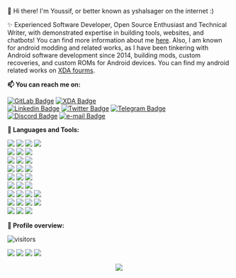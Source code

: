 👋 Hi there! I'm Youssif, or better known as yshalsager on the internet :)

✨ Experienced Software Developer, Open Source Enthusiast and Technical Writer, with demonstrated expertise in building tools, websites, and chatbots! You can find more information about me [here](https://yshalsager.com/resume/Youssif_Shaaban_yshalsager_Resume.pdf).
Also, I am known for android modding and related works, as I have been tinkering with Android software development since 2014, building mods, custom recoveries, and custom ROMs
for Android devices. You can find my android related works on [XDA
fourms](https://forum.xda-developers.com/member.php?u=6084385).

**📫 You can reach me on:**

[![GitLab Badge](https://img.shields.io/badge/-GitLab-FCA121?style=flat&logo=GitLab&logoColor=white&link=https://www.gitlab.com/yshalsager/)](https://www.gitlab.com/yshalsager/) [![XDA Badge](https://img.shields.io/badge/-XDA%20Developers-F59812?style=flat&logo=XDA%20Developers&logoColor=white&link=https://forum.xda-developers.com/member.php?u=6084385)](https://forum.xda-developers.com/member.php?u=6084385) <br />
[![Linkedin Badge](https://img.shields.io/badge/-Linkedin-blue?style=flat&logo=Linkedin&logoColor=white&link=https://www.linkedin.com/in/yshalsager/)](https://www.linkedin.com/in/yshalsager/) [![Twitter Badge](https://img.shields.io/badge/-Twitter-1ca0f1?style=flat&labelColor=1ca0f1&logo=twitter&logoColor=white&link=https://twitter.com/yshalsager)](https://twitter.com/yshalsager) [![Telegram Badge](https://img.shields.io/badge/-Telegram-0088CC?style=flat&logo=Telegram&logoColor=white&link=https://t.me/yshalsager)](https://t.me/yshalsager) <br />
[![Discord Badge](https://img.shields.io/badge/Discord-yshalsager%232066-7289DA?style=flat&logo=Discord&logoColor=white)](#)
[![e-mail Badge](https://img.shields.io/badge/-Mail-c14438?style=flat&logo=Gmail&logoColor=white&link=mailto:contact@yshalsager.com)](mailto:contact@yshalsager.com)

**:wrench: Languages and Tools:**

<img src="https://img.shields.io/badge/-Python-3776AB?style=flat&logo=python&logoColor=white"> <img
    src="https://img.shields.io/badge/-JavaScript-black?style=flat&logo=javascript&logoColor=eed718"> <img
    src="https://img.shields.io/badge/-Node.js-339933?style=flat&logo=nodedotjs&logoColor=white"> <img
    src="https://img.shields.io/badge/-Kotlin-7F52FF?style=flat&logo=kotlin&logoColor=white"> <br />
<img src="https://img.shields.io/badge/-HTML5-E34F26?style=flat&logo=html5&logoColor=white"> <img
    src="https://img.shields.io/badge/-CSS3-1572B6?style=flat&logo=css3&logoColor=white"> <img
    src="https://img.shields.io/badge/-Svelte-FF3E00?style=flat&logo=Svelte&logoColor=white"> <br />
<img src="https://img.shields.io/badge/-Bootstrap-563D7C?style=flat&logo=bootstrap&logoColor=white"> <img
    src="https://img.shields.io/badge/-TailwindCSS-06B6D4?style=flat&logo=tailwindcss&logoColor=white"> <img
    src="https://img.shields.io/badge/-DaisyUI-5A0EF8?style=flat&logo=daisyui&logoColor=white"> <br />
<img src="https://img.shields.io/badge/-Flask-000000?style=flat&logo=Flask&logoColor=white"> <img
    src="https://img.shields.io/badge/-FastAPI-009688?style=flat&logo=FastAPI&logoColor=white"> <img
    src="https://img.shields.io/badge/-Express-000000?style=flat&logo=express&logoColor=white"> <br />
<img src="https://img.shields.io/badge/-Linux-black?style=flat&logo=Linux&logoColor=white"> <img
    src="https://img.shields.io/badge/-Windows-0078D6?style=flat&logo=Windows"> <img
    src="https://img.shields.io/badge/-Android-black?style=flat&logo=android"> <br />
<img src="https://img.shields.io/badge/-SQLite-003B57?style=flat&logo=SQLite&logoColor=white"> <img
    src="https://img.shields.io/badge/-MariaDB-003545?style=flat&logo=MariaDB"> <img
    src="https://img.shields.io/badge/-DynamoDB-4053D6?style=flat&logo=amazondynamodb"> <br />
<img src="https://img.shields.io/badge/-Git-F05032?style=flat&logo=Git&logoColor=white"> <img
    src="https://img.shields.io/badge/-Terminal-black?style=flat&logo=GNU%20Bash&logoColor=white"> <img
    src="https://img.shields.io/badge/-Docker-2496ED?style=flat&logo=Docker&logoColor=white"> <img
    src="https://img.shields.io/badge/-AWS-232F3E?style=flat&logo=amazonaws&logoColor=white"> <br />
<img src="https://img.shields.io/badge/-GitHub%20Actions-2088FF?style=flat&logo=githubactions&logoColor=white"> <img 
    src="https://img.shields.io/badge/-Travis%20CI-dfd896?style=flat&logo=Travis%20CI&logoColor=92232c"> <img
    src="https://img.shields.io/badge/-CircleCI-343434?style=flat&logo=CircleCI"> <img
    src="https://img.shields.io/badge/-Drone%20CI-212121?style=flat&logo=Drone"> <br />
<img src="https://img.shields.io/badge/-Hugo-FF4088?style=flat&logo=Hugo&logoColor=white"> <img 
    src="https://img.shields.io/badge/-Jekyll-CC0000?style=flat&logo=Jekyll&logoColor=white"> <img
    src="https://img.shields.io/badge/-Markdown-000000?style=flat&logo=Markdown"> <br />

**:pushpin: Profile overview:**

![visitors](https://visitor-badge.laobi.icu/badge?page_id=yshalsager.yshalsager)

![](https://github-profile-summary-cards.vercel.app/api/cards/profile-details?username=yshalsager&theme=github)
![](https://github-profile-summary-cards.vercel.app/api/cards/stats?username=yshalsager&theme=github)
![](https://github-profile-summary-cards.vercel.app/api/cards/repos-per-language?username=yshalsager&theme=github)
![](https://github-profile-summary-cards.vercel.app/api/cards/most-commit-language?username=yshalsager&theme=github)



<div align="center">
    <img src="https://github-profile-trophy.vercel.app/?username=yshalsager&theme=flat&row=1&column=8&no-bg=false"/>
</div>
